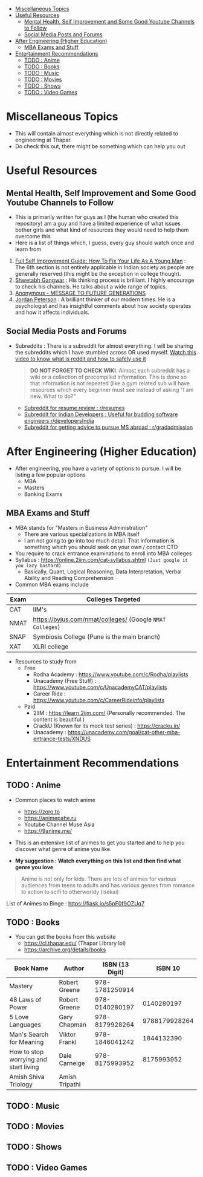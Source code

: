 - [Miscellaneous Topics](#miscellaneous-topics)
- [Useful Resources](#useful-resources)
  - [Mental Health, Self Improvement and Some Good Youtube Channels to Follow](#mental-health-self-improvement-and-some-good-youtube-channels-to-follow)
  - [Social Media Posts and Forums](#social-media-posts-and-forums)
- [After Engineering (Higher Education)](#after-engineering-higher-education)
  - [MBA Exams and Stuff](#mba-exams-and-stuff)
- [Entertainment Recommendations](#entertainment-recommendations)
  - [TODO : Anime](#todo--anime)
  - [TODO : Books](#todo--books)
  - [TODO : Music](#todo--music)
  - [TODO : Movies](#todo--movies)
  - [TODO : Shows](#todo--shows)
  - [TODO : Video Games](#todo--video-games)

# Miscellaneous Topics

- This will contain almost everything which is not directly related to engineering at Thapar.
- Do check this out, there might be something which can help you out

# Useful Resources

## Mental Health, Self Improvement and Some Good Youtube Channels to Follow

- This is primarily written for guys as I (the human who created this repository) am a guy and have a limited experience of what issues bother girls and what kind of resources they would need to help them overcome this
- Here is a list of things which, I guess, every guy should watch once and learn from

1. [Full Self Improvement Guide: How To Fix Your Life As A Young Man](https://youtu.be/PYaixyrzDOk) : The 6th section is not entirely applicable in Indian society as people are generally reserved (this might be the exception in college though).
2. [Shwetabh Gangwar](https://www.youtube.com/c/ShwetabhGangwar1/featured) : His thinking process is brilliant. I highly encourage to check his channels. He talks about a wide range of topics.
3. [Anonymous - MESSAGE TO FUTURE GENERATIONS](https://www.youtube.com/watch?v=mfyxg9FUMZ8)
4. [Jordan Peterson](https://www.youtube.com/c/JordanPetersonVideos/videos) : A brilliant thinker of our modern times. He is a psychologist and has insightful comments about how society operates and how it affects individuals.

## Social Media Posts and Forums

- Subreddits : There is a subreddit for almost everything. I will be sharing the subreddits which I have stumbled across OR used myself. [Watch this video to know what is reddit and how to safely use it](https://youtu.be/bxekpNmEClU)
  > **DO NOT FORGET TO CHECK WIKI**. Almost each subreddit has a wiki or a collection of precompiled information. This is done so that information is not repeated (like a gym related sub will have resources which every beginner must see instead of asking "I am new. What to do?"
  - [Subreddit for resume review : r/resumes](https://www.reddit.com/r/resumes/)
  - [Subreddit for Indian Developers : Useful for budding software engineers r/developersIndia](https://www.reddit.com/r/developersIndia/)
  - [Subreddit for getting advice to pursue MS abroad : r/gradadmission](https://www.reddit.com/r/gradadmissions/)

# After Engineering (Higher Education)

- After engineering, you have a variety of options to pursue. I will be listing a few popular options
  - MBA
  - Masters
  - Banking Exams

## MBA Exams and Stuff

- MBA stands for "Masters in Business Administration"
  - There are various specializations in MBA itself
  - I am not going to go into too much detail. That information is something which you should seek on your own / contact CTD
- You require to crack entrance examinations to enroll into MBA colleges
- Syllabus : https://online.2iim.com/cat-syllabus.shtml `(Just google it you lazy bastard)`
  - Basically, Quant, Logical Reasoning, Data Interpretation, Verbal Ability and Reading Comprehension
- Common MBA exams include

| Exam | Colleges Targeted                                         |
| ---- | --------------------------------------------------------- |
| CAT  | IIM's                                                     |
| NMAT | https://byjus.com/nmat/colleges/ (Google `NMAT Colleges`) |
| SNAP | Symbiosis College (Pune is the main branch)               |
| XAT  | XLRI college                                              |

- Resources to study from
  - Free
    - Rodha Academy : https://www.youtube.com/c/Rodha/playlists
    - Unacademy (Free Stuff) : https://www.youtube.com/c/UnacademyCAT/playlists
    - Career Ride : https://www.youtube.com/c/CareerRideinfo/playlists
  - Paid
    - 2IIM : https://learn.2iim.com/ (Personally recommended. The content is beautiful.)
    - CrackU (Known for its mock test series) : https://cracku.in/
    - Unacademy : https://unacademy.com/goal/cat-other-mba-entrance-tests/XNDUS

# Entertainment Recommendations

## TODO : Anime

- Common places to watch anime

  - https://zoro.to
  - https://animepahe.ru
  - Youtube Channel Muse Asia
  - https://9anime.me/

- This is an extensive list of animes to get you started and to help you discover what genre of anime you like.
- **My suggestion : Watch everything on this list and then find what genre you love**

> Anime is not only for kids. There are lots of animes for various audiences from teens to adults and has various genres from romance to action to scifi to otherworldy (isekai)

List of Animes to Binge : https://flask.io/s5pF0f9OZUq7

## TODO : Books

- You can get the books from this website
  - https://cl.thapar.edu/ (Thapar Library lol)
  - https://archive.org/details/books

| Book Name                             | Author         | ISBN (13 Digit) | ISBN 10       |
| ------------------------------------- | -------------- | --------------- | ------------- |
| Mastery                               | Robert Greene  | 978-1781250914  |               |
| 48 Laws of Power                      | Robert Greene  | 978-0140280197  | 0140280197    |
| 5 Love Languages                      | Gary Chapman   | 978-8179928264  | 9788179928264 |
| Man's Search for Meaning              | Viktor Frankl  | 978-1846041242  | 1844132390    |
| How to stop worrying and start living | Dale Carneige  | 978-8175993952  | 8175993952    |
| Amish Shiva Triology                  | Amish Tripathi |                 |               |

## TODO : Music

## TODO : Movies

## TODO : Shows

## TODO : Video Games

